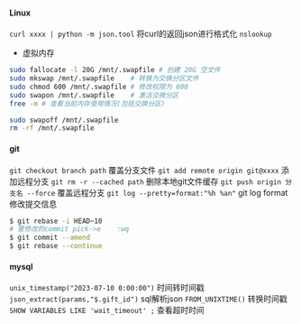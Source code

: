 #### Linux
`curl xxxx | python -m json.tool` 将curl的返回json进行格式化
`nslookup` 
+ 虚拟内存
```bash
sudo fallocate -l 20G /mnt/.swapfile # 创建 20G 空文件  
sudo mkswap /mnt/.swapfile    # 转换为交换分区文件  
sudo chmod 600 /mnt/.swapfile # 修改权限为 600  
sudo swapon /mnt/.swapfile    # 激活交换分区  
free -m # 查看当前内存使用情况(包括交换分区)

sudo swapoff /mnt/.swapfile  
rm -rf /mnt/.swapfile
```
#### git
`git checkout branch path` 覆盖分支文件
`git add remote origin git@xxxx` 添加远程分支
`git rm -r --cached path` 删除本地git文件缓存
`git push origin 分支名 --force` 覆盖远程分支
`git log --pretty=format:"%h %an"` git log format
修改提交信息
```bash
$ git rebase -i HEAD~10
# 要修改的commit pick->e    :wq
$ git commit --amend
$ git rebase --continue
```
#### mysql
`unix_timestamp("2023-07-10 0:00:00")` 时间转时间戳
`json_extract(params,"$.gift_id")` sql解析json
`FROM_UNIXTIME()` 转换时间戳
`SHOW VARIABLES LIKE 'wait_timeout' ;` 查看超时时间